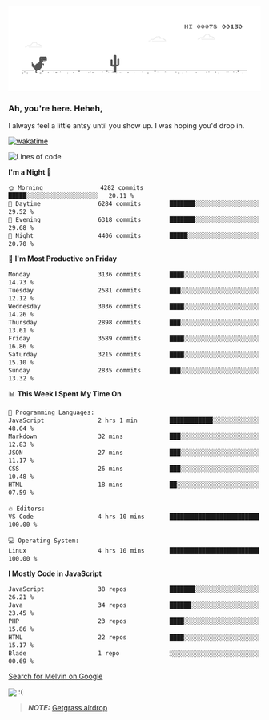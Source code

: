 
<div align="center">
    <img align="center" src="dino.gif">
</div>

### Ah, you're here. Heheh, 
I always feel a little antsy until you show up. I was hoping you'd drop in.

[![wakatime](https://wakatime.com/badge/user/8ad4afa2-1a56-40d1-a949-4663473915b6.svg)](https://wakatime.com/@mrepol742)

<!--START_SECTION:mrepol742-->
![Lines of code](https://img.shields.io/badge/From%20Hello%20World%20I%27ve%20Written-14.5%20million%20lines%20of%20code-blue)

**I'm a Night 🦉** 

```text
🌞 Morning                4282 commits        █████░░░░░░░░░░░░░░░░░░░░   20.11 % 
🌆 Daytime                6284 commits        ███████░░░░░░░░░░░░░░░░░░   29.52 % 
🌃 Evening                6318 commits        ███████░░░░░░░░░░░░░░░░░░   29.68 % 
🌙 Night                  4406 commits        █████░░░░░░░░░░░░░░░░░░░░   20.70 % 
```
📅 **I'm Most Productive on Friday** 

```text
Monday                   3136 commits        ████░░░░░░░░░░░░░░░░░░░░░   14.73 % 
Tuesday                  2581 commits        ███░░░░░░░░░░░░░░░░░░░░░░   12.12 % 
Wednesday                3036 commits        ████░░░░░░░░░░░░░░░░░░░░░   14.26 % 
Thursday                 2898 commits        ███░░░░░░░░░░░░░░░░░░░░░░   13.61 % 
Friday                   3589 commits        ████░░░░░░░░░░░░░░░░░░░░░   16.86 % 
Saturday                 3215 commits        ████░░░░░░░░░░░░░░░░░░░░░   15.10 % 
Sunday                   2835 commits        ███░░░░░░░░░░░░░░░░░░░░░░   13.32 % 
```


📊 **This Week I Spent My Time On** 

```text
💬 Programming Languages: 
JavaScript               2 hrs 1 min         ████████████░░░░░░░░░░░░░   48.64 % 
Markdown                 32 mins             ███░░░░░░░░░░░░░░░░░░░░░░   12.83 % 
JSON                     27 mins             ███░░░░░░░░░░░░░░░░░░░░░░   11.17 % 
CSS                      26 mins             ███░░░░░░░░░░░░░░░░░░░░░░   10.48 % 
HTML                     18 mins             ██░░░░░░░░░░░░░░░░░░░░░░░   07.59 % 

🔥 Editors: 
VS Code                  4 hrs 10 mins       █████████████████████████   100.00 % 

💻 Operating System: 
Linux                    4 hrs 10 mins       █████████████████████████   100.00 % 
```

**I Mostly Code in JavaScript** 

```text
JavaScript               38 repos            ███████░░░░░░░░░░░░░░░░░░   26.21 % 
Java                     34 repos            ██████░░░░░░░░░░░░░░░░░░░   23.45 % 
PHP                      23 repos            ████░░░░░░░░░░░░░░░░░░░░░   15.86 % 
HTML                     22 repos            ████░░░░░░░░░░░░░░░░░░░░░   15.17 % 
Blade                    1 repo              ░░░░░░░░░░░░░░░░░░░░░░░░░   00.69 % 
```




<!--END_SECTION:mrepol742-->

[Search for Melvin on Google](https://www.google.com/search?q=Melvin+Jones+Repol)

 <img align="center" src="https://media.tenor.com/FPraoiMenNkAAAAM/arch-linux.gif">
 :(



> **_NOTE:_** [Getgrass airdrop](https://app.getgrass.io/register/?referralCode=kUHcrABPjKr-_hS) 
